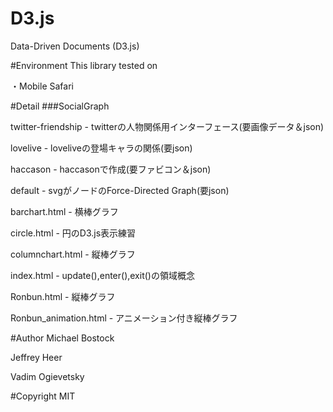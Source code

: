 # D3.js
Data-Driven Documents (D3.js)

#Environment
This library tested on

・Mobile Safari

#Detail
###SocialGraph

twitter-friendship - twitterの人物関係用インターフェース(要画像データ＆json)

lovelive - loveliveの登場キャラの関係(要json)

haccason - haccasonで作成(要ファビコン＆json)

default - svgがノードのForce-Directed Graph(要json)

barchart.html - 横棒グラフ

circle.html - 円のD3.js表示練習

columnchart.html - 縦棒グラフ

index.html - update(),enter(),exit()の領域概念

Ronbun.html - 縦棒グラフ

Ronbun_animation.html - アニメーション付き縦棒グラフ

#Author
Michael Bostock

Jeffrey Heer

Vadim Ogievetsky

#Copyright
MIT
